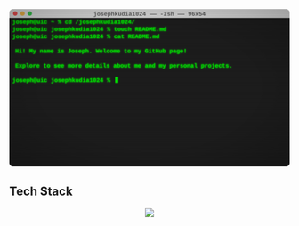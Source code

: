 <img src="https://github.com/josephkudia1024/josephkudia1024/blob/ece4d90678c9e35db07c2f2551b4a5cf8dec824c/assets/header.svg">

## Tech Stack
<p align="center">
  <img src="[https://skillicons.dev/icons?i=arduino, c,clion,cpp,eclipse,gradle,idea,py,pycharm,vscode](https://skillicons.dev/icons?i=arduino,c,clion,cpp,eclipse,gradle,idea,py,pycharm,vscode)" />
</p>
